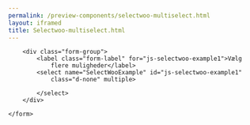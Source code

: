 ```yaml
--- 
permalink: /preview-components/selectwoo-multiselect.html
layout: iframed 
title: Selectwoo-multiselect.html
---
```

<div class="container">
    <form class="form mb-6">

        <div class="form-group">
            <label class="form-label" for="js-selectwoo-example1">Vælg
                flere muligheder</label>
            <select name="SelectWooExample" id="js-selectwoo-example1"
                class="d-none" multiple>

            </select>
        </div>

    </form>
</div>